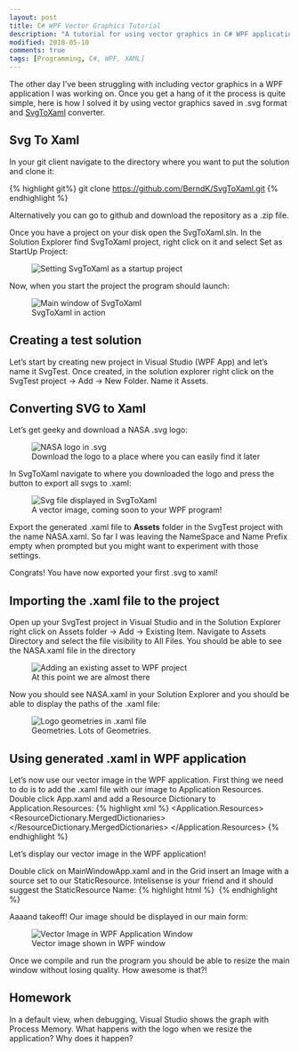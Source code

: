 ```yaml
---
layout: post
title: C# WPF Vector Graphics Tutorial
description: "A tutorial for using vector graphics in C# WPF application"
modified: 2018-05-10
comments: true
tags: [Programming, C#, WPF, XAML]
---
```


The other day I’ve been struggling with including vector graphics in a WPF application I was working on. Once you get a hang of it the process is quite simple, here is how I solved it by using vector graphics saved in .svg format and [SvgToXaml](https://github.com/BerndK/SvgToXaml) converter.

<!-- more -->

## Svg To Xaml

In your git client navigate to the directory where you want to put the solution and clone it:

{% highlight git%}
git clone https://github.com/BerndK/SvgToXaml.git
{% endhighlight %}

Alternatively you can go to github and download the repository as a .zip file.

Once you have a project on your disk open the SvgToXaml.sln. In the Solution Explorer find SvgToXaml project, right click on it and select Set as StartUp Project:

<figure class="center">
  <img src="{{site.url}}/images/svg_0.png" alt="Setting SvgToXaml as a startup project">
</figure>

Now, when you start the project the program should launch:

<figure class="center">
  <img src="{{site.url}}/images/svg_1.png" alt="Main window of SvgToXaml">
    <figcaption>SvgToXaml in action</figcaption>
</figure>

## Creating a test solution
Let’s start by creating new project in Visual Studio (WPF App) and let’s name it SvgTest. Once created, in the solution explorer right click on the SvgTest project -> Add -> New Folder. Name it Assets.
 


## Converting SVG to Xaml
Let’s get geeky and download a NASA .svg logo: 
<figure class="center">
  <img src="{{site.url}}/images/NASA.svg" alt="NASA logo in .svg">
  <figcaption>Download the logo to a place where you can easily find it later</figcaption>
</figure>

In SvgToXaml navigate to where you downloaded the logo and press the button to export all svgs to .xaml:

<figure class="center">
  <img src="{{site.url}}/images/svg_2.png" alt="Svg file displayed in SvgToXaml">
    <figcaption>A vector image, coming soon to your WPF program!</figcaption>
</figure>

Export the generated .xaml file to **Assets** folder in the SvgTest project with the name NASA.xaml. So far I was leaving the NameSpace and Name Prefix empty when prompted but you might want to experiment with those settings.

Congrats! You have now exported your first .svg to xaml!

## Importing the .xaml file to the project
Open up your SvgTest project in Visual Studio and in the Solution Explorer right click on Assets folder -> Add -> Existing Item. Navigate to Assets Directory and select the file visibility to All Files. You should be able to see the NASA.xaml file in the directory
<figure class="center">
  <img src="{{site.url}}/images/svg_3.png" alt="Adding an existing asset to WPF project">
    <figcaption>At this point we are almost there</figcaption>
</figure>

Now you should see NASA.xaml in your Solution Explorer and you should be able to display the paths of the .xaml file:
<figure class="center">
  <img src="{{site.url}}/images/svg_4.png" alt="Logo geometries in .xaml file">
    <figcaption>Geometries. Lots of Geometries.</figcaption>
</figure>

## Using generated .xaml in WPF application
Let’s now use our vector image in the WPF application. First thing we need to do is to add the .xaml file with our image to Application Resources. Double click App.xaml and add a Resource Dictionary to Application.Resources:
{% highlight xml %}
<Application.Resources>
  <ResourceDictionary>
    <ResourceDictionary.MergedDictionaries>
      <ResourceDictionary x:Name="NasaLogo" Source="Assets/NASA.xaml"/>
    </ResourceDictionary.MergedDictionaries>
  </ResourceDictionary>
</Application.Resources>
{% endhighlight %}

Let’s display our vector image in the WPF application!

Double click on MainWindowApp.xaml and in the Grid insert an Image with a source set to our StaticResource. Intelisense is your friend and it should suggest the StaticResource Name:
{% highlight html %}
<Grid>
    <Image Source="{StaticResource NASA_logoDrawingImage}"></Image>
</Grid>
{% endhighlight %}

Aaaand takeoff! Our image should be displayed in our main form:
<figure class="center">
  <img src="{{site.url}}/images/svg_5.png" alt="Vector Image in WPF Application Window">
    <figcaption>Vector image shown in WPF window</figcaption>
</figure>

Once we compile and run the program you should be able to resize the main window without losing quality. How awesome is that?!

## Homework
In a default view, when debugging, Visual Studio shows the graph with Process Memory. What happens with the logo when we resize the application? Why does it happen? 
